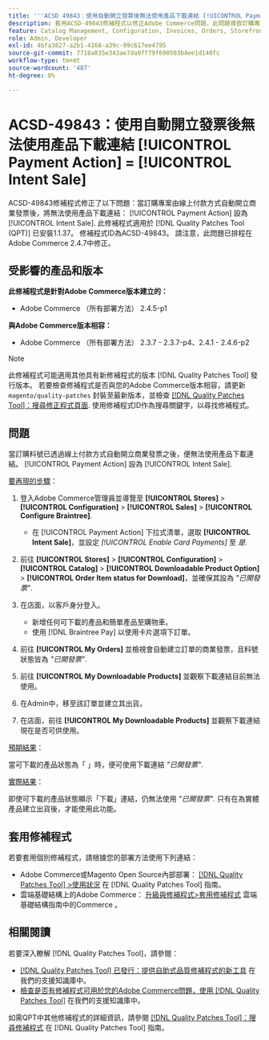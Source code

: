 ```yaml
---
title: '''ACSD 49843：使用自動開立發票後無法使用產品下載連結 [!UICONTROL Payment Action] = [!UICONTROL Intent Sale]『'
description: 套用ACSD-49843修補程式以修正Adobe Commerce問題，此問題導致訂購專案在下列情況下自動開立商業發票後無法使用產品下載連結： [!UICONTROL Payment Action] 設為 [!UICONTROL Intent Sale].
feature: Catalog Management, Configuration, Invoices, Orders, Storefront
role: Admin, Developer
exl-id: 4bfa3827-a2b1-4168-a39c-99c617ee4795
source-git-commit: 7718a835e343ae7da9ff79f690503b4ee1d140fc
workflow-type: tm+mt
source-wordcount: '487'
ht-degree: 0%

---
```


# ACSD-49843：使用自動開立發票後無法使用產品下載連結 [!UICONTROL Payment Action] = [!UICONTROL Intent Sale]

ACSD-49843修補程式修正了以下問題：當訂購專案由線上付款方式自動開立商業發票後，將無法使用產品下載連結： [!UICONTROL Payment Action] 設為 [!UICONTROL Intent Sale]. 此修補程式適用於 [!DNL Quality Patches Tool (QPT)] 已安裝1.1.37。 修補程式ID為ACSD-49843。 請注意，此問題已排程在Adobe Commerce 2.4.7中修正。

## 受影響的產品和版本

**此修補程式是針對Adobe Commerce版本建立的：**

* Adobe Commerce （所有部署方法） 2.4.5-p1

**與Adobe Commerce版本相容：**

* Adobe Commerce （所有部署方法） 2.3.7 - 2.3.7-p4、2.4.1 - 2.4.6-p2

>[!NOTE]
>
>此修補程式可能適用其他具有新修補程式的版本 [!DNL Quality Patches Tool] 發行版本。 若要檢查修補程式是否與您的Adobe Commerce版本相容，請更新 `magento/quality-patches` 封裝至最新版本，並檢查 [[!DNL Quality Patches Tool]：搜尋修正程式頁面](https://experienceleague.adobe.com/tools/commerce-quality-patches/index.html). 使用修補程式ID作為搜尋關鍵字，以尋找修補程式。

## 問題

當訂購料號已透過線上付款方式自動開立商業發票之後，便無法使用產品下載連結。 [!UICONTROL Payment Action] 設為 [!UICONTROL Intent Sale].

<u>要再現的步驟</u>：

1. 登入Adobe Commerce管理員並導覽至 **[!UICONTROL Stores]** > **[!UICONTROL Configuration]** > **[!UICONTROL Sales]** > **[!UICONTROL Configure Braintree]**.

   * 在 [!UICONTROL Payment Action] 下拉式清單，選取 **[!UICONTROL Intent Sale]**，並設定 *[!UICONTROL Enable Card Payments]* 至 *是*.

1. 前往 **[!UICONTROL Stores]** > **[!UICONTROL Configuration]** > **[!UICONTROL Catalog]** > **[!UICONTROL Downloadable Product Option]** > **[!UICONTROL Order Item status for Download]**，並確保其設為 *&quot;已開發票&quot;*.
1. 在店面，以客戶身分登入。

   * 新增任何可下載的產品和簡單產品至購物車。
   * 使用 [!DNL Braintree Pay] 以使用卡片選項下訂單。

1. 前往 **[!UICONTROL My Orders]** 並檢視會自動建立訂單的商業發票，且料號狀態皆為 *&quot;已開發票&quot;*.
1. 前往 **[!UICONTROL My Downloadable Products]** 並觀察下載連結目前無法使用。
1. 在Admin中，移至該訂單並建立其出貨。
1. 在店面，前往 **[!UICONTROL My Downloadable Products]** 並觀察下載連結現在是否可供使用。

<u>預期結果</u>：

當可下載的產品狀態為「 」時，便可使用下載連結 *&quot;已開發票&quot;*.

<u>實際結果</u>：

即使可下載的產品狀態顯示「下載」連結，仍無法使用 *&quot;已開發票&quot;*. 只有在為實體產品建立出貨後，才能使用此功能。

## 套用修補程式

若要套用個別修補程式，請根據您的部署方法使用下列連結：

* Adobe Commerce或Magento Open Source內部部署： [[!DNL Quality Patches Tool] >使用狀況](https://experienceleague.adobe.com/docs/commerce-operations/tools/quality-patches-tool/usage.html) 在 [!DNL Quality Patches Tool] 指南。
* 雲端基礎結構上的Adobe Commerce： [升級與修補程式>套用修補程式](https://experienceleague.adobe.com/docs/commerce-cloud-service/user-guide/develop/upgrade/apply-patches.html) 雲端基礎結構指南中的Commerce 。

## 相關閱讀

若要深入瞭解 [!DNL Quality Patches Tool]，請參閱：

* [[!DNL Quality Patches Tool] 已發行：提供自助式品質修補程式的新工具](/help/announcements/adobe-commerce-announcements/magento-quality-patches-released-new-tool-to-self-serve-quality-patches.md) 在我們的支援知識庫中。
* [檢查是否有修補程式可用於您的Adobe Commerce問題，使用 [!DNL Quality Patches Tool]](/help/support-tools/patches-available-in-qpt-tool/check-patch-for-magento-issue-with-magento-quality-patches.md) 在我們的支援知識庫中。

如需QPT中其他修補程式的詳細資訊，請參閱 [[!DNL Quality Patches Tool]：搜尋修補程式](https://experienceleague.adobe.com/tools/commerce-quality-patches/index.html) 在 [!DNL Quality Patches Tool] 指南。
